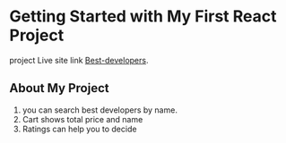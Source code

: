 # Getting Started with My First React Project

project Live site link [Best-developers](https://best-developers.netlify.app/).

## About My Project

1. you can search best developers by name.
2. Cart shows total price and name
3. Ratings can help you to decide  

